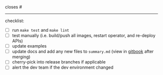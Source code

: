 closes #<issue ID>

---

checklist:

- [ ] run `make test` and `make lint`
- [ ] test manually (i.e. build/push all images, restart operator, and re-deploy APIs)
- [ ] update examples
- [ ] update docs and add any new files to `summary.md` (view in [gitbook](https://cortex.dev/v/master) after merging)
- [ ] cherry-pick into release branches if applicable
- [ ] alert the dev team if the dev environment changed

